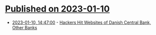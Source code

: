 # [Published on 2023-01-10](index.md)

* [2023-01-10, 14:47:00](https://it.slashdot.org/story/23/01/10/1447232/hackers-hit-websites-of-danish-central-bank-other-banks?utm_source=rss1.0mainlinkanon&utm_medium=feed) - [Hackers Hit Websites of Danish Central Bank, Other Banks](https://it.slashdot.org/story/23/01/10/1447232/hackers-hit-websites-of-danish-central-bank-other-banks?utm_source=rss1.0mainlinkanon&utm_medium=feed)
